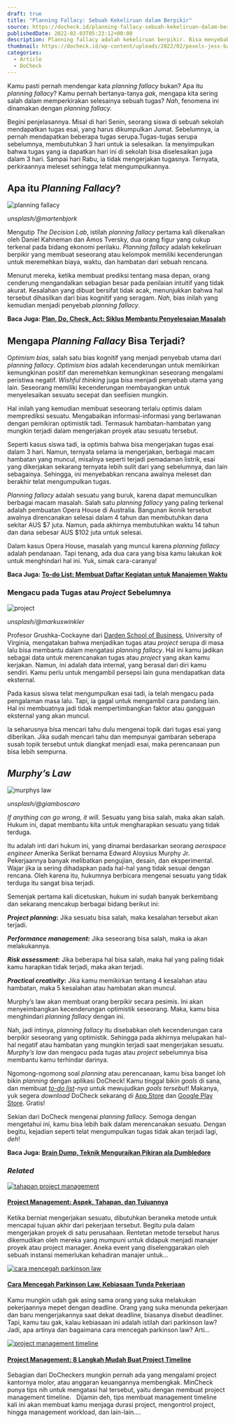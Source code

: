 ```yaml
---
draft: true
title: "Planning Fallacy: Sebuah Kekeliruan dalam Berpikir"
source: https://docheck.id/planning-fallacy-sebuah-kekeliruan-dalam-berpikir/
publishedDate: 2022-02-03T05:23:12+00:00
description: Planning fallacy adalah kekeliruan berpikir. Bisa menyebabkan rencanamu meleset dari perkiraan. Lalu bagaimana cara mengatasinya?
thumbnail: https://docheck.id/wp-content/uploads/2022/02/pexels-jess-bailey-designs-768472-1200x800.jpg
categories:
  - Article
  - DoCheck
---
```


Kamu pasti pernah mendengar kata _planning fallacy_ bukan? Apa itu _planning fallacy_? Kamu pernah bertanya-tanya _gak_, mengapa kita sering salah dalam memperkirakan selesainya sebuah tugas? _Nah_, fenomena ini dinamakan dengan _planning fallacy._

Begini penjelasannya. Misal di hari Senin, seorang siswa di sebuah sekolah mendapatkan tugas esai, yang harus dikumpulkan Jumat. Sebelumnya, ia pernah mendapatkan beberapa tugas serupa.Tugas-tugas serupa sebelumnya, membutuhkan 3 hari untuk ia selesaikan. Ia menyimpulkan bahwa tugas yang ia dapatkan hari ini di sekolah bisa diselesaikan juga dalam 3 hari. Sampai hari Rabu, ia tidak mengerjakan tugasnya. Ternyata, perkiraannya meleset sehingga telat mengumpulkannya.

## **Apa itu _Planning Fallacy_?**

![planning fallacy](https://docheck.id/wp-content/uploads/2022/07/planning.png)

_unsplash/@martenbjork_

Mengutip _The Decision Lab_, istilah _planning fallacy_ pertama kali dikenalkan oleh Daniel Kahneman dan Amos Tversky, dua orang figur yang cukup terkenal pada bidang ekonomi perilaku. _Planning fallacy_ adalah kekeliruan berpikir yang membuat seseorang atau kelompok memiliki kecenderungan untuk meremehkan biaya, waktu, dan hambatan dari sebuah rencana.

Menurut mereka, ketika membuat prediksi tentang masa depan, orang cenderung mengandalkan sebagian besar pada penilaian intuitif yang tidak akurat. Kesalahan yang dibuat bersifat tidak acak, menunjukkan bahwa hal tersebut dihasilkan dari bias kognitif yang seragam. _Nah_, bias inilah yang kemudian menjadi penyebab _planning fallacy_.

**Baca Juga: [Plan, Do, Check, Act: Siklus Membantu Penyelesaian Masalah](https://docheck.id/plan-do-check-act-membantu-menyelesaikan-masalah/)**

## **Mengapa _Planning Fallacy_ Bisa Terjadi?**

O*ptimism bias, s*alah satu bias kognitif yang menjadi penyebab utama dari _planning fallacy_. _Optimism bias_ adalah kecenderungan untuk memikirkan kemungkinan positif dan meremehkan kemungkinan seseorang mengalami peristiwa negatif. _Wishful thinking_ juga bisa menjadi penyebab utama yang lain. Seseorang memiliki kecenderungan membayangkan untuk menyelesaikan sesuatu secepat dan seefisien mungkin.

Hal inilah yang kemudian membuat seseorang terlalu optimis dalam memprediksi sesuatu. Mengabaikan informasi-informasi yang berlawanan dengan pemikiran optimistik tadi. Termasuk hambatan-hambatan yang mungkin terjadi dalam mengerjakan proyek atau sesuatu tersebut.

Seperti kasus siswa tadi, ia optimis bahwa bisa mengerjakan tugas esai dalam 3 hari. Namun, ternyata selama ia mengerjakan, berbagai macam hambatan yang muncul, misalnya seperti terjadi pemadaman listrik, esai yang dikerjakan sekarang ternyata lebih sulit dari yang sebelumnya, dan lain sebagainya. Sehingga, ini menyebabkan rencana awalnya meleset dan berakhir telat mengumpulkan tugas.

_Planning fallacy_ adalah sesuatu yang buruk, karena dapat memunculkan berbagai macam masalah. Salah satu _planning fallacy_ yang paling terkenal adalah pembuatan Opera House di Australia. Bangunan ikonik tersebut awalnya direncanakan selesai dalam 4 tahun dan membutuhkan dana sekitar AUS $7 juta. Namun, pada akhirnya membutuhkan waktu 14 tahun dan dana sebesar AUS $102 juta untuk selesai.

Dalam kasus Opera House, masalah yang muncul karena _planning fallacy_ adalah pendanaan. Tapi tenang, ada dua cara yang bisa kamu lakukan _kok_ untuk menghindari hal ini. Yuk, simak cara-caranya!

**Baca Juga: [To-do List: Membuat Daftar Kegiatan untuk Manajemen Waktu](https://docheck.id/to-do-list-membuat-daftar-kegiatan-untuk-manajemen-waktu/)**

### Mengacu pada Tugas atau _Project_ Sebelumnya

![project](https://docheck.id/wp-content/uploads/2022/07/project.png)

_unsplash/@markuswinkler_

Profesor Grushka-Cockayne dari [Darden School of Business](https://prolifiko.com/the-planning-fallacy-why-you-miss-your-deadlines-and-how-you-can-stop/), University of Virginia, mengatakan bahwa menjadikan tugas atau _project_ serupa di masa lalu bisa membantu dalam mengatasi _planning fallacy_. Hal ini kamu jadikan sebagai data untuk merencanakan tugas atau _project_ yang akan kamu kerjakan. Namun, ini adalah data internal, yang berasal dari diri kamu sendiri. Kamu perlu untuk mengambil persepsi lain guna mendapatkan data eksternal.

Pada kasus siswa telat mengumpulkan esai tadi, ia telah mengacu pada pengalaman masa lalu. Tapi, ia gagal untuk mengambil cara pandang lain. Hal ini membuatnya jadi tidak mempertimbangkan faktor atau gangguan eksternal yang akan muncul.

Ia seharusnya bisa mencari tahu dulu mengenai topik dari tugas esai yang diberikan. Jika sudah mencari tahu dan mempunyai gambaran seberapa susah topik tersebut untuk diangkat menjadi esai, maka perencanaan pun bisa lebih sempurna.

## **_Murphy’s Law_**

![murphys law](https://docheck.id/wp-content/uploads/2022/07/murphys-law.png)

_unsplash/@giamboscaro_

_If anything can go wrong, it will._ Sesuatu yang bisa salah, maka akan salah. Hukum ini, dapat membantu kita untuk mengharapkan sesuatu yang tidak terduga.

Itu adalah inti dari hukum ini, yang dinamai berdasarkan seorang _aerospace engineer_ Amerika Serikat bernama Edward Aloysius Murphy Jr. Pekerjaannya banyak melibatkan pengujian, desain, dan eksperimental. Wajar jika ia sering dihadapkan pada hal-hal yang tidak sesuai dengan rencana. Oleh karena itu, hukumnya berbicara mengenai sesuatu yang tidak terduga itu sangat bisa terjadi.

Semenjak pertama kali dicetuskan, hukum ini sudah banyak berkembang dan sekarang mencakup berbagai bidang berikut ini:

**_Project planning_:** Jika sesuatu bisa salah, maka kesalahan tersebut akan terjadi.

**_Performance management_:** Jika seseorang bisa salah, maka ia akan melakukannya.

**_Risk assessment_:** Jika beberapa hal bisa salah, maka hal yang paling tidak kamu harapkan tidak terjadi, maka akan terjadi.

**_Practical creativity_:** Jika kamu memikirkan tentang 4 kesalahan atau hambatan, maka 5 kesalahan atau hambatan akan muncul.

Murphy’s law akan membuat orang berpikir secara pesimis. Ini akan menyeimbangkan kecenderungan optimistik seseorang. Maka, kamu bisa menghindari _planning fallacy_ dengan ini.

Nah, jadi intinya, _planning fallacy_ itu disebabkan oleh kecenderungan cara berpikir seseorang yang optimistik. Sehingga pada akhirnya melupakan hal-hal negatif atau hambatan yang mungkin terjadi saat mengerjakan sesuatu. _Murphy’s law_ dan mengacu pada tugas atau _project_ sebelumnya bisa membantu kamu terhindar darinya.

Ngomong-ngomong soal _planning_ atau perencanaan, kamu bisa banget _loh_ bikin _planning_ dengan aplikasi DoCheck! Kamu tinggal bikin _goals_ di sana, dan membuat _[to-do list](https://docheck.id/pentingnya-to-do-list-untuk-manajemen-waktu/)\-nya_ untuk mewujudkan _goals tersebut_! Makanya, yuk segera _download_ DoCheck sekarang di [App Store](https://apps.apple.com/id/app/docheck-to-do-list-app/id1603424606?l=id) dan [Google Play Store](https://play.google.com/store/apps/details?id=com.docheck.docheck). Gratis!

Sekian dari DoCheck mengenai _planning fallacy._ Semoga dengan mengetahui ini, kamu bisa lebih baik dalam merencanakan sesuatu. Dengan begitu, kejadian seperti telat mengumpulkan tugas tidak akan terjadi lagi, _deh_!

**Baca Juga: [Brain Dump, Teknik Menguraikan Pikiran ala Dumbledore](https://docheck.id/brain-dump-teknik-menguraikan-pikiran-ala-dumbledore/)**

### _Related_

[![tahapan project management](https://i0.wp.com/docheck.id/wp-content/uploads/2022/11/aspek-tahapan-project-management-docheck.jpg?resize=350%2C200&ssl=1)](https://docheck.id/aspek-tahapan-project-management/?relatedposts_hit=1&relatedposts_origin=5298&relatedposts_position=0 "Project Management: Aspek, Tahapan, dan Tujuannya")

#### [Project Management: Aspek, Tahapan, dan Tujuannya](https://docheck.id/aspek-tahapan-project-management/?relatedposts_hit=1&relatedposts_origin=5298&relatedposts_position=0 "Project Management: Aspek, Tahapan, dan Tujuannya")

Ketika berniat mengerjakan sesuatu, dibutuhkan beraneka metode untuk mencapai tujuan akhir dari pekerjaan tersebut. Begitu pula dalam mengerjakan proyek di satu perusahaan. Rentetan metode tersebut harus dikemudikan oleh mereka yang mumpuni untuk didapuk menjadi manajer proyek atau project manager. Aneka event yang diselenggarakan oleh sebuah instansi memerlukan kehadiran manajer untuk…

[![cara mencegah parkinson law](https://i0.wp.com/docheck.id/wp-content/uploads/2022/03/Cara-mencegah-parkinson-law.jpeg?resize=350%2C200&ssl=1)](https://docheck.id/cara-mencegah-parkinson-law-kebiasaan-tunda-pekerjaan/?relatedposts_hit=1&relatedposts_origin=5298&relatedposts_position=1 "Cara Mencegah Parkinson Law, Kebiasaan Tunda Pekerjaan")

#### [Cara Mencegah Parkinson Law, Kebiasaan Tunda Pekerjaan](https://docheck.id/cara-mencegah-parkinson-law-kebiasaan-tunda-pekerjaan/?relatedposts_hit=1&relatedposts_origin=5298&relatedposts_position=1 "Cara Mencegah Parkinson Law, Kebiasaan Tunda Pekerjaan")

Kamu mungkin udah gak asing sama orang yang suka melakukan pekerjaannya mepet dengan deadline. Orang yang suka menunda pekerjaan dan baru mengerjakannya saat dekat deadline, biasanya disebut deadliner. Tapi, kamu tau gak, kalau kebiasaan ini adalah istilah dari parkinson law? Jadi, apa artinya dan bagaimana cara mencegah parkinson law? Arti…

[![project management timeline](https://i0.wp.com/docheck.id/wp-content/uploads/2022/11/project-management-timeline.jpg?resize=350%2C200&ssl=1)](https://docheck.id/project-management-timeline/?relatedposts_hit=1&relatedposts_origin=5298&relatedposts_position=2 "Project Management: 8 Langkah Mudah Buat Project Timeline")

#### [Project Management: 8 Langkah Mudah Buat Project Timeline](https://docheck.id/project-management-timeline/?relatedposts_hit=1&relatedposts_origin=5298&relatedposts_position=2 "Project Management: 8 Langkah Mudah Buat Project Timeline")

Sebagian dari DoCheckers mungkin pernah ada yang mengalami project kantornya molor, atau anggaran keuangannya membengkak. MinCheck punya tips nih untuk mengatasi hal tersebut, yaitu dengan membuat project management timeline.   Dijamin deh, tips membuat management timeline kali ini akan membuat kamu menjaga durasi project, mengontrol project, hingga management workload, dan lain-lain.…
